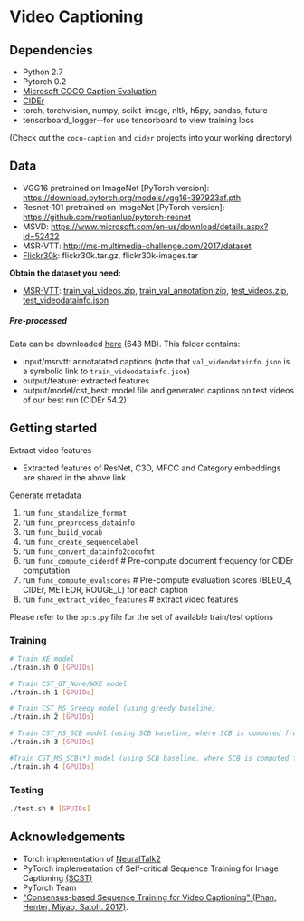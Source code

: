 # Video Captioning

## Dependencies ###

* Python 2.7
* Pytorch 0.2
* [Microsoft COCO Caption Evaluation](https://github.com/tylin/coco-caption)
* [CIDEr](https://github.com/plsang/cider)
* torch, torchvision, numpy, scikit-image, nltk, h5py, pandas, future 
* tensorboard_logger--for use tensorboard to view training loss

(Check out the `coco-caption` and `cider` projects into your working directory)

## Data
- VGG16 pretrained on ImageNet [PyTorch version]: https://download.pytorch.org/models/vgg16-397923af.pth
- Resnet-101 pretrained on ImageNet [PyTorch version]: https://github.com/ruotianluo/pytorch-resnet
- MSVD: https://www.microsoft.com/en-us/download/details.aspx?id=52422
- MSR-VTT: http://ms-multimedia-challenge.com/2017/dataset
- [Flickr30k](http://shannon.cs.illinois.edu/DenotationGraph/): flickr30k.tar.gz, flickr30k-images.tar

**Obtain the dataset you need:**

* [MSR-VTT](http://ms-multimedia-challenge.com/dataset):
[train_val_videos.zip](http://202.38.69.241/static/resource/train_val_videos.zip),
[train_val_annotation.zip](http://202.38.69.241/static/resource/train_val_annotation.zip),
[test_videos.zip](http://202.38.69.241/static/resource/test_videos.zip),
[test_videodatainfo.json](http://ms-multimedia-challenge.com/static/resource/test_videodatainfo.json)

##### Pre-processed

Data can be downloaded [here](https://drive.google.com/drive/folders/1t65uYsDck6VV045GIaJXPIqL86vSGtyQ?usp=sharing) (643 MB). This folder contains: 
* input/msrvtt: annotatated captions (note that `val_videodatainfo.json` is a symbolic link to `train_videodatainfo.json`)
* output/feature: extracted features
* output/model/cst_best: model file and generated captions on test videos of our best run (CIDEr 54.2) 

## Getting started ###

Extract video features
  - Extracted features of ResNet, C3D, MFCC and Category embeddings are shared in the above link

Generate metadata

1. run `func_standalize_format`
2. run `func_preprocess_datainfo`
3. run `func_build_vocab`
4. run `func_create_sequencelabel`
5. run `func_convert_datainfo2cocofmt`
6. run `func_compute_ciderdf` # Pre-compute document frequency for CIDEr computation
7. run `func_compute_evalscores` # Pre-compute evaluation scores (BLEU_4, CIDEr, METEOR, ROUGE_L) for each caption
8. run `func_extract_video_features` # extract video features

Please refer to the `opts.py` file for the set of available train/test options

### Training

```bash
# Train XE model
./train.sh 0 [GPUIDs]
```

```bash
# Train CST_GT_None/WXE model
./train.sh 1 [GPUIDs]
```

```bash
# Train CST_MS_Greedy model (using greedy baseline)
./train.sh 2 [GPUIDs]
```

```bash
# Train CST_MS_SCB model (using SCB baseline, where SCB is computed from GT captions)
./train.sh 3 [GPUIDs]
```



```bash
#Train CST_MS_SCB(*) model (using SCB baseline, where SCB is computed from model sampled captions)
./train.sh 4 [GPUIDs]
```

### Testing

```bash
./test.sh 0 [GPUIDs]
```

## Acknowledgements

* Torch implementation of [NeuralTalk2](https://github.com/karpathy/neuraltalk2)
* PyTorch implementation of Self-critical Sequence Training for Image Captioning [(SCST)](https://github.com/ruotianluo/self-critical.pytorch)
* PyTorch Team
* ["Consensus-based Sequence Training for Video Captioning" (Phan, Henter, Miyao, Satoh. 2017)](https://arxiv.org/abs/1712.09532).